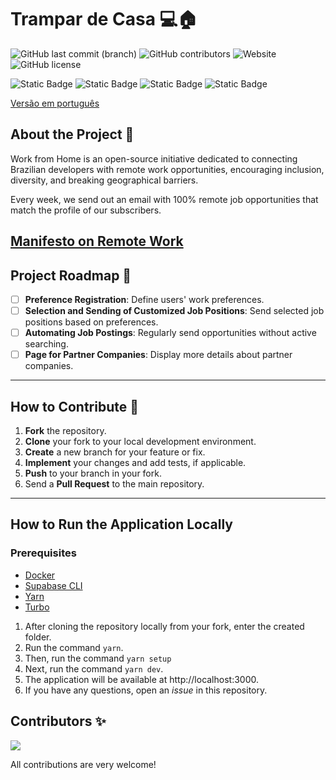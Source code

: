 # Trampar de Casa 💻🏠

![GitHub last commit (branch)](https://img.shields.io/github/last-commit/ocodista/trampar-de-casa/main)
![GitHub contributors](https://img.shields.io/github/contributors/ocodista/trampar-de-casa)
![Website](https://img.shields.io/website?up_message=online&up_color=green&down_message=offline&down_color=red&url=https%3A%2F%2Fwww.trampardecasa.com.br%2F)
![GitHub license](https://img.shields.io/github/license/ocodista/trampar-de-casa)

![Static Badge](https://img.shields.io/badge/nextjs-white?style=for-the-badge&logo=nextdotjs&logoColor=white&labelColor=black&color=white)
![Static Badge](https://img.shields.io/badge/typescript-%2306B6D4?style=for-the-badge&logo=typescript&labelColor=white&color=%233178C6)
![Static Badge](https://img.shields.io/badge/vite-%23646CFF?style=for-the-badge&logo=vite&labelColor=black)
![Static Badge](https://img.shields.io/badge/tailwindcss-%2306B6D4?style=for-the-badge&logo=tailwindcss&labelColor=black&color=%2306B6D4)

[Versão em português](./README.md)

## About the Project 🎯

Work from Home is an open-source initiative dedicated to connecting Brazilian developers with remote work opportunities, encouraging inclusion, diversity, and breaking geographical barriers.

Every week, we send out an email with 100% remote job opportunities that match the profile of our subscribers.

## [Manifesto on Remote Work](./manifesto.md)

## Project Roadmap 🚧

- [ ] **Preference Registration**: Define users' work preferences.
- [ ] **Selection and Sending of Customized Job Positions**: Send selected job positions based on preferences.
- [ ] **Automating Job Postings**: Regularly send opportunities without active searching.
- [ ] **Page for Partner Companies**: Display more details about partner companies.

---

## How to Contribute 🚀

1. **Fork** the repository.
2. **Clone** your fork to your local development environment.
3. **Create** a new branch for your feature or fix.
4. **Implement** your changes and add tests, if applicable.
5. **Push** to your branch in your fork.
6. Send a **Pull Request** to the main repository.

---

## How to Run the Application Locally

### Prerequisites

- [Docker](https://www.docker.com/)
- [Supabase CLI](https://supabase.com/docs/reference/cli/introduction)
- [Yarn](https://yarnpkg.com/)
- [Turbo](https://turbo.build/)

1. After cloning the repository locally from your fork, enter the created folder.
2. Run the command `yarn`.
3. Then, run the command `yarn setup`
4. Next, run the command `yarn dev`.
5. The application will be available at http://localhost:3000.
6. If you have any questions, open an _issue_ in this repository.

## Contributors ✨

<a href="https://github.com/ocodista/trampar-de-casa/graphs/contributors">
  <img src="https://contrib.rocks/image?repo=ocodista/trampar-de-casa&anon=0&columns=20&max=100" />
</a>

All contributions are very welcome!
